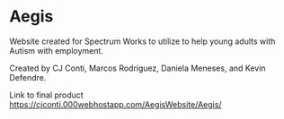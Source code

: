 # Aegis

Website created for Spectrum Works to utilize to help young adults with Autism with employment.

Created by CJ Conti, Marcos Rodriguez, Daniela Meneses, and Kevin Defendre.

Link to final product
https://cjconti.000webhostapp.com/AegisWebsite/Aegis/
